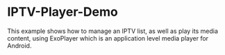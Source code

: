# IPTV-Player-Demo
This example shows how to manage an IPTV list, as well as play its media content, using ExoPlayer which is an application level media player for Android.
